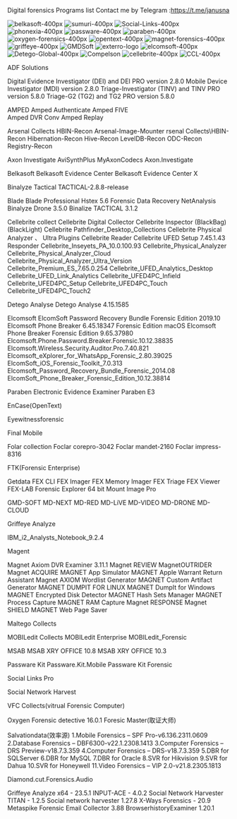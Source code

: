 Digital forensics Programs list 
Contact me by Telegram :https://t.me/janusna

![belkasoft-400px](https://github.com/janusna154/DigitalForensicTools/assets/164199343/8bff38f8-2fb7-4fd0-95a6-9146b53f63b1)
![sumuri-400px](https://github.com/janusna154/DigitalForensicTools/assets/164199343/0c98df3b-39fa-4300-8eb7-8ffe57cc4b0c)
![Social-Links-400px](https://github.com/janusna154/DigitalForensicTools/assets/164199343/c57ff37f-4484-4a45-a813-07722fd99a21)
![phonexia-400px](https://github.com/janusna154/DigitalForensicTools/assets/164199343/bfc41d51-3648-4101-b46c-682f29c291ed)
![passware-400px](https://github.com/janusna154/DigitalForensicTools/assets/164199343/4abefd07-fae1-4e53-8cbc-a40e03b6d155)
![paraben-400px](https://github.com/janusna154/DigitalForensicTools/assets/164199343/d8309924-1a6e-4412-b34f-397f6aeeee9a)
![oxygen-forensics-400px](https://github.com/janusna154/DigitalForensicTools/assets/164199343/55468afe-fd06-4b3f-a6a8-602197cae39e)
![opentext-400px](https://github.com/janusna154/DigitalForensicTools/assets/164199343/c0d203de-af48-4b89-92ea-7f9a3a2b3213)
![magnet-forensics-400px](https://github.com/janusna154/DigitalForensicTools/assets/164199343/e909669d-1531-453e-9890-e99343136014)
![griffeye-400px](https://github.com/janusna154/DigitalForensicTools/assets/164199343/841f53a6-8b72-4a3a-a0b8-86f5ad83d4a9)
![GMDSoft](https://github.com/janusna154/DigitalForensicTools/assets/164199343/890f4887-4c82-45a9-a0c0-d50deea9af51)
![exterro-logo](https://github.com/janusna154/DigitalForensicTools/assets/164199343/182c3e1c-1413-475c-bbc0-33c3a98ba28b)
![elcomsoft-400px](https://github.com/janusna154/DigitalForensicTools/assets/164199343/f7591077-e0d5-435f-aa9e-116006a7bea4)
![Detego-Global-400px](https://github.com/janusna154/DigitalForensicTools/assets/164199343/72051976-885d-4155-8e9a-952e3b76b5aa)
![Compelson](https://github.com/janusna154/DigitalForensicTools/assets/164199343/7eb9af4a-58fc-4fb3-aae4-11b692727959)
![cellebrite-400px](https://github.com/janusna154/DigitalForensicTools/assets/164199343/d6233edc-c4ea-4bb7-9a17-ef548919bcce)
![CCL-400px](https://github.com/janusna154/DigitalForensicTools/assets/164199343/edecd1ad-21e1-426d-869a-e0d0ec11fe74)

ADF Solutions

Digital Evidence Investigator (DEI) and DEI PRO version 2.8.0
Mobile Device Investigator (MDI) version 2.8.0
Triage-Investigator (TINV) and TINV PRO version 5.8.0
Triage-G2 (TG2) and TG2 PRO version 5.8.0

AMPED
Amped Authenticate 
Amped FIVE  
Amped DVR Conv 
Amped Replay

Arsenal Collects
HBIN-Recon
Arsenal-Image-Mounter
rsenal Collects\HBIN-Recon
Hibernation-Recon
Hive-Recon
LevelDB-Recon
ODC-Recon
Registry-Recon

Axon Investigate
AviSynthPlus
MyAxonCodecs
Axon.Investigate

Belkasoft
Belkasoft Evidence Center
Belkasoft Evidence Center X

Binalyze Tactical
TACTICAL-2.8.8-release

Blade
Blade Professional
Hstex 5.6 Forensic Data Recovery
NetAnalysis
Binalyze Drone 3.5.0
Binalize TACTICAL 3.1.2

Cellebrite collect
Cellebrite Digital Collector
Cellebrite Inspector (BlackBag)(BlackLight)
Cellebrite Pathfinder_Desktop_Collections
Cellebrite Physical Analyzer 、 Ultra Plugins
Cellebrite Reader
Cellebrite UFED Setup 7.45.1.43 Responder
Cellebrite_Inseyets_PA_10.0.100.93
Cellebrite_Physical_Analyzer
Cellebrite_Physical_Analyzer_Cloud
Cellebrite_Physical_Analyzer_Ultra_Version
Cellebrite_Premium_ES_7.65.0.254
Cellebrite_UFED_Analytics_Desktop
Cellebrite_UFED_Link_Analytics
Cellebrite_UFED4PC_Infield
Cellebrite_UFED4PC_Setup
Cellebrite_UFED4PC_Touch
Cellebrite_UFED4PC_Touch2

Detego Analyse
Detego Analyse 4.15.1585

Elcomsoft
ElcomSoft Password Recovery Bundle Forensic Edition 2019.10
Elcomsoft Phone Breaker 6.45.18347 Forensic Edition macOS
Elcomsoft Phone Breaker Forensic Edition 9.65.37980
Elcomsoft.Phone.Password.Breaker.Forensic.10.12.38835
Elcomsoft.Wireless.Security.Auditor.Pro.7.40.821
Elcomsoft_eXplorer_for_WhatsApp_Forensic_2.80.39025
ElcomSoft_iOS_Forensic_Toolkit_7.0.313
Elcomsoft_Password_Recovery_Bundle_Forensic_2014.08
ElcomSoft_Phone_Breaker_Forensic_Edition_10.12.38814

Paraben
Electronic Evidence Examiner
Paraben E3

EnCase(OpenText)

Eyewitnessforensic

Final Mobile


Folar collection
Foclar corepro-3042 
Foclar mandet-2160
Foclar impress-8316

FTK(Forensic Enterprise)

Getdata
FEX CLI
FEX Imager
FEX Memory Imager
FEX Triage
FEX Viewer
FEX-LAB
Forensic Explorer 64 bit
Mount Image Pro

GMD-SOFT
MD-NEXT 
MD-RED 
MD-LiVE 
MD-VIDEO 
MD-DRONE
MD-CLOUD 


Griffeye Analyze

IBM_i2_Analysts_Notebook_9.2.4

Magent

Magnet Axiom
DVR Examiner 3.11.1
Magnet REVIEW
MagnetOUTRIDER
Magnet ACQUIRE
MAGNET App Simulator
MAGNET Apple Warrant Return Assistant
Magnet AXIOM Wordlist Generator
MAGNET Custom Artifact Generator
MAGNET DUMPIT FOR LINUX
MAGNET DumpIt for Windows
MAGNET Encrypted Disk Detector
MAGNET Hash Sets Manager
MAGNET Process Capture
MAGNET RAM Capture
Magnet RESPONSE
Magnet SHIELD
MAGNET Web Page Saver

Maltego Collects

MOBILedit Collects
MOBILedit Enterprise
MOBILedit_Forensic

MSAB
MSAB XRY OFFICE 10.8
MSAB XRY OFFICE 10.3

Passware Kit
Passware.Kit.Mobile
Passware Kit Forensic

Social Links Pro

Social Network Harvest


VFC Collects(vitrual Forensic Computer)

Oxygen Forensic detective 16.0.1 
Foresic Master(取证大师) 

Salvationdata(效率源)
1.Mobile Forensics – SPF Pro-v6.136.2311.0609
2.Database Forensics – DBF6300-v22.1.2308.1413
3.Computer Forensics – DRS Preview-v18.7.3.359
4.Computer Forensics – DRS-v18.7.3.359
5.DBR for SQLServer
6.DBR for MySQL
7.DBR for Oracle
8.SVR for Hikvision
9.SVR for Dahua
10.SVR for Honeywell
11.Video Forensics – VIP 2.0-v21.8.2305.1813

Diamond.cut.Forensics.Audio 


Griffeye Analyze x64 - 23.5.1
INPUT-ACE - 4.0.2
Social Network Harvester TITAN - 1.2.5
Social network harvester 1.27.8
X-Ways Forensics - 20.9
Metaspike Forensic Email Collector 3.88
BrowserhistoryExaminer 1.20.1
